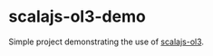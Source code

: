 # scalajs-ol3-demo

Simple project demonstrating the use of [scalajs-ol3](https://github.com/maprohu/scalajs-ol3).
